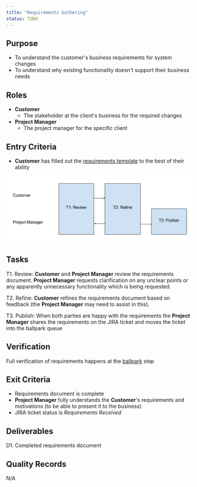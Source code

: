 ```yaml
---
title: "Requirements Gathering"
status: TODO
---
```


## Purpose
- To understand the customer's business requirements for system changes
- To understand why existing functionality doesn't support their business needs


## Roles
- **Customer**
	- The stakeholder at the client's business for the required changes
- **Project Manager**
	- The project manager for the specific client

## Entry Criteria
- **Customer** has filled out the [requirements template][1] to the best of their ability

![Requirements Gathering Process](RequirementsGatheringFlow.png)

## Tasks
T1. 	Review: **Customer** and **Project Manager** review the requirements document. **Project Manager** requests clarification on any unclear points or any apparently unnecessary functionality which is being requested.

T2.		Refine: **Customer** refines the requirements document based on feedback (the **Project Manager** may need to assist in this).

T3.		Publish: When both parties are happy with the requirements the **Project Manager** shares the requirements on the JIRA ticket and moves the ticket into the ballpark queue

		

## Verification
Full verification of requirements happens at the [ballpark][2] step

## Exit Criteria
- Requirements document is complete
- **Project Manager** fully understands the **Customer**'s requirements and motivations (to be able to present it to the business)
- JIRA ticket status is *Requirements Received*

## Deliverables
D1. 	Completed requirements document

## Quality Records 
N/A

[1]:https://drive.google.com/a/intuitivesystems.co.uk/previewtemplate?id=1MJO22ievzEOJ0MouIBXfSzLdlXXymWxia2lz3oHVClo&mode=domain
[2]:/DevelopmentTeamProcess/content/SoftwareDevelopment-subtopics/Ballparking